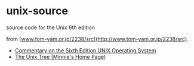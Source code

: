 # unix-source
source code for the Unix 6th edition 

from [www.tom-yam.or.jp/2238/src](http://www.tom-yam.or.jp/2238/src).
- [Commentary on the Sixth Edition UNIX Operating System](http://www.lemis.com/grog/Documentation/Lions/)
- [The Unix Tree (Minnie's Home Page)](http://minnie.tuhs.org/cgi-bin/utree.pl)

